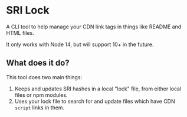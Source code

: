 # SRI Lock

A CLI tool to help manage your CDN link tags in things like README and HTML files.

It only works with Node 14, but will support 10+ in the future.

## What does it do?

This tool does two main things:

1. Keeps and updates SRI hashes in a local "lock" file, from either local files or npm modules.
2. Uses your lock file to search for and update files which have CDN `script` links in them.
